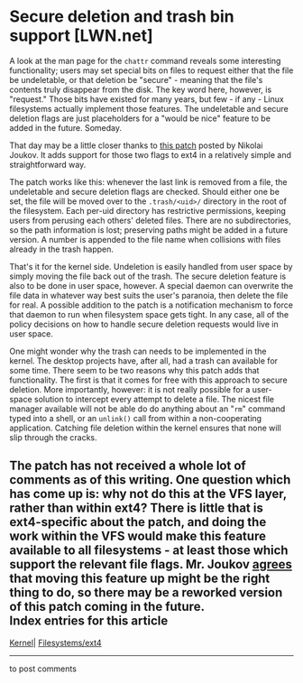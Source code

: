 # Secure deletion and trash bin support [LWN.net]

A look at the man page for the `chattr` command reveals some interesting functionality; users may set special bits on files to request either that the file be undeletable, or that deletion be "secure" - meaning that the file's contents truly disappear from the disk. The key word here, however, is "request." Those bits have existed for many years, but few - if any - Linux filesystems actually implement those features. The undeletable and secure deletion flags are just placeholders for a "would be nice" feature to be added in the future. Someday. 

That day may be a little closer thanks to [this patch](http://lwn.net/Articles/212793/) posted by Nikolai Joukov. It adds support for those two flags to ext4 in a relatively simple and straightforward way. 

The patch works like this: whenever the last link is removed from a file, the undeletable and secure deletion flags are checked. Should either one be set, the file will be moved over to the `.trash/<uid>/` directory in the root of the filesystem. Each per-uid directory has restrictive permissions, keeping users from perusing each others' deleted files. There are no subdirectories, so the path information is lost; preserving paths might be added in a future version. A number is appended to the file name when collisions with files already in the trash happen. 

That's it for the kernel side. Undeletion is easily handled from user space by simply moving the file back out of the trash. The secure deletion feature is also to be done in user space, however. A special daemon can overwrite the file data in whatever way best suits the user's paranoia, then delete the file for real. A possible addition to the patch is a notification mechanism to force that daemon to run when filesystem space gets tight. In any case, all of the policy decisions on how to handle secure deletion requests would live in user space. 

One might wonder why the trash can needs to be implemented in the kernel. The desktop projects have, after all, had a trash can available for some time. There seem to be two reasons why this patch adds that functionality. The first is that it comes for free with this approach to secure deletion. More importantly, however: it is not really possible for a user-space solution to intercept every attempt to delete a file. The nicest file manager available will not be able do do anything about an "`rm`" command typed into a shell, or an `unlink()` call from within a non-cooperating application. Catching file deletion within the kernel ensures that none will slip through the cracks. 

The patch has not received a whole lot of comments as of this writing. One question which has come up is: why not do this at the VFS layer, rather than within ext4? There is little that is ext4-specific about the patch, and doing the work within the VFS would make this feature available to all filesystems - at least those which support the relevant file flags. Mr. Joukov [agrees](/Articles/212796/) that moving this feature up might be the right thing to do, so there may be a reworked version of this patch coming in the future.  
Index entries for this article  
---  
[Kernel](/Kernel/Index)| [Filesystems/ext4](/Kernel/Index#Filesystems-ext4)  
  


* * *

to post comments 

